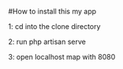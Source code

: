 #How to install this my app


1: cd into the clone directory

2: run php artisan serve

3: open localhost map with 8080



